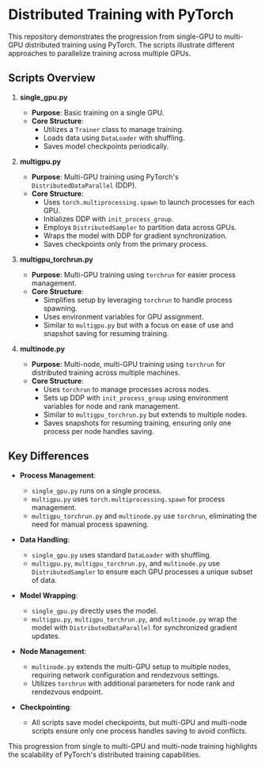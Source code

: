 # Distributed Training with PyTorch

This repository demonstrates the progression from single-GPU to multi-GPU distributed training using PyTorch. The scripts illustrate different approaches to parallelize training across multiple GPUs.

## Scripts Overview

1. **single_gpu.py**
   - **Purpose**: Basic training on a single GPU.
   - **Core Structure**: 
     - Utilizes a `Trainer` class to manage training.
     - Loads data using `DataLoader` with shuffling.
     - Saves model checkpoints periodically.

2. **multigpu.py**
   - **Purpose**: Multi-GPU training using PyTorch's `DistributedDataParallel` (DDP).
   - **Core Structure**:
     - Uses `torch.multiprocessing.spawn` to launch processes for each GPU.
     - Initializes DDP with `init_process_group`.
     - Employs `DistributedSampler` to partition data across GPUs.
     - Wraps the model with DDP for gradient synchronization.
     - Saves checkpoints only from the primary process.

3. **multigpu_torchrun.py**
   - **Purpose**: Multi-GPU training using `torchrun` for easier process management.
   - **Core Structure**:
     - Simplifies setup by leveraging `torchrun` to handle process spawning.
     - Uses environment variables for GPU assignment.
     - Similar to `multigpu.py` but with a focus on ease of use and snapshot saving for resuming training.

4. **multinode.py**
   - **Purpose**: Multi-node, multi-GPU training using `torchrun` for distributed training across multiple machines.
   - **Core Structure**:
     - Uses `torchrun` to manage processes across nodes.
     - Sets up DDP with `init_process_group` using environment variables for node and rank management.
     - Similar to `multigpu_torchrun.py` but extends to multiple nodes.
     - Saves snapshots for resuming training, ensuring only one process per node handles saving.

## Key Differences

- **Process Management**: 
  - `single_gpu.py` runs on a single process.
  - `multigpu.py` uses `torch.multiprocessing.spawn` for process management.
  - `multigpu_torchrun.py` and `multinode.py` use `torchrun`, eliminating the need for manual process spawning.

- **Data Handling**:
  - `single_gpu.py` uses standard `DataLoader` with shuffling.
  - `multigpu.py`, `multigpu_torchrun.py`, and `multinode.py` use `DistributedSampler` to ensure each GPU processes a unique subset of data.

- **Model Wrapping**:
  - `single_gpu.py` directly uses the model.
  - `multigpu.py`, `multigpu_torchrun.py`, and `multinode.py` wrap the model with `DistributedDataParallel` for synchronized gradient updates.

- **Node Management**:
  - `multinode.py` extends the multi-GPU setup to multiple nodes, requiring network configuration and rendezvous settings.
  - Utilizes `torchrun` with additional parameters for node rank and rendezvous endpoint.

- **Checkpointing**:
  - All scripts save model checkpoints, but multi-GPU and multi-node scripts ensure only one process handles saving to avoid conflicts.

This progression from single to multi-GPU and multi-node training highlights the scalability of PyTorch's distributed training capabilities.
